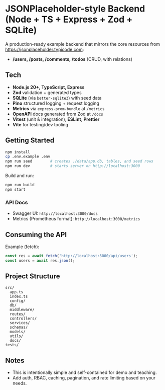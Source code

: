 # JSONPlaceholder-style Backend (Node + TS + Express + Zod + SQLite)

A production-ready example backend that mirrors the core resources from https://jsonplaceholder.typicode.com:
- **/users, /posts, /comments, /todos** (CRUD, with relations)

## Tech
- **Node.js 20+, TypeScript, Express**
- **Zod** validation + generated types
- **SQLite** (via `better-sqlite3`) with seed data
- **Pino** structured logging + request logging
- **Metrics** via `express-prom-bundle` at `/metrics`
- **OpenAPI** docs generated from Zod at `/docs`
- **Vitest** (unit & integration), **ESLint**, **Prettier**
- **Vite** for testing/dev tooling

## Getting Started

```bash
npm install
cp .env.example .env
npm run seed        # creates ./data/app.db, tables, and seed rows
npm run dev         # starts server on http://localhost:3000
```

Build and run:
```bash
npm run build
npm start
```

### API Docs
- Swagger UI: `http://localhost:3000/docs`
- Metrics (Prometheus format): `http://localhost:3000/metrics`

## Consuming the API
Example (fetch):
```ts
const res = await fetch('http://localhost:3000/api/users');
const users = await res.json();
```

## Project Structure
```
src/
  app.ts
  index.ts
  config/
  db/
  middleware/
  routes/
  controllers/
  services/
  schemas/
  models/
  utils/
  docs/
tests/
```

## Notes
- This is intentionally simple and self-contained for demo and teaching.
- Add auth, RBAC, caching, pagination, and rate limiting based on your needs.
